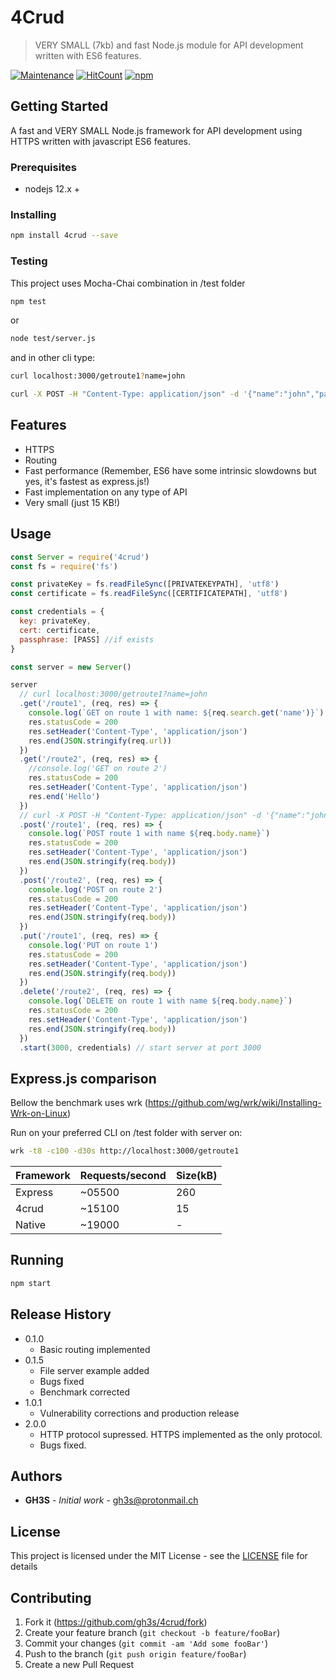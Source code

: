 # 4Crud

> VERY SMALL (7kb) and fast Node.js module for API development written with ES6 features.

[![Maintenance](https://img.shields.io/badge/Maintained%3F-yes-green.svg)](https://github.com/gh3s/4crud/graphs/commit-activity)
[![HitCount](https://img.shields.io/github/issues/gh3s/4crud/total.svg)](http://hits.dwyl.io/GH3S/4CRUD)
[![npm](https://img.shields.io/npm/dw/4crud)](https://www.npmjs.com/package/4crud)

## Getting Started

A fast and VERY SMALL Node.js framework for API development using HTTPS written with javascript ES6 features.

### Prerequisites

* nodejs 12.x +

### Installing

```sh
npm install 4crud --save
```

### Testing

This project uses Mocha-Chai combination in /test folder
```sh
npm test
```
or
```sh
node test/server.js
```
and in other cli type:
```sh
curl localhost:3000/getroute1?name=john

curl -X POST -H "Content-Type: application/json" -d '{"name":"john","password":"abc"}' localhost:3000/postroute1
```
## Features
* HTTPS
* Routing
* Fast performance (Remember, ES6 have some intrinsic slowdowns but yes, it's fastest as express.js!)
* Fast implementation on any type of API
* Very small (just 15 KB!)

## Usage

```js
const Server = require('4crud')
const fs = require('fs')

const privateKey = fs.readFileSync([PRIVATEKEYPATH], 'utf8')
const certificate = fs.readFileSync([CERTIFICATEPATH], 'utf8')

const credentials = {
  key: privateKey,
  cert: certificate,
  passphrase: [PASS] //if exists
}

const server = new Server()

server
  // curl localhost:3000/getroute1?name=john
  .get('/route1', (req, res) => {
    console.log(`GET on route 1 with name: ${req.search.get('name')}`)
    res.statusCode = 200
    res.setHeader('Content-Type', 'application/json')
    res.end(JSON.stringify(req.url))
  })
  .get('/route2', (req, res) => {
    //console.log('GET on route 2')
    res.statusCode = 200
    res.setHeader('Content-Type', 'application/json')
    res.end('Hello')
  })
  // curl -X POST -H "Content-Type: application/json" -d '{"name":"john","password":"abc"}' localhost:3000/postroute1
  .post('/route1', (req, res) => {
    console.log(`POST route 1 with name ${req.body.name}`)
    res.statusCode = 200
    res.setHeader('Content-Type', 'application/json')
    res.end(JSON.stringify(req.body))
  })
  .post('/route2', (req, res) => {
    console.log('POST on route 2')
    res.statusCode = 200
    res.setHeader('Content-Type', 'application/json')
    res.end(JSON.stringify(req.body))
  })
  .put('/route1', (req, res) => {
    console.log('PUT on route 1')
    res.statusCode = 200
    res.setHeader('Content-Type', 'application/json')
    res.end(JSON.stringify(req.body))
  })
  .delete('/route2', (req, res) => {
    console.log(`DELETE on route 1 with name ${req.body.name}`)
    res.statusCode = 200
    res.setHeader('Content-Type', 'application/json')
    res.end(JSON.stringify(req.body))
  })
  .start(3000, credentials) // start server at port 3000

```

## Express.js comparison

Bellow the benchmark uses wrk (https://github.com/wg/wrk/wiki/Installing-Wrk-on-Linux)

Run on your preferred CLI on /test folder with server on:
```sh
wrk -t8 -c100 -d30s http://localhost:3000/getroute1
```

|  Framework |  Requests/second | Size(kB) |
|---|---|---|
| Express  | ~05500  | 260 |
| 4crud  |  ~15100 | 15 |
| Native |  ~19000 | - |




## Running

```sh
npm start
```

## Release History

* 0.1.0
  * Basic routing implemented
* 0.1.5
  * File server example added
  * Bugs fixed
  * Benchmark corrected
* 1.0.1
  * Vulnerability corrections and production release
* 2.0.0
  * HTTP protocol supressed.  HTTPS implemented as the only protocol.
  * Bugs fixed.

## Authors

* **GH3S** - *Initial work*  - gh3s@protonmail.ch

## License

This project is licensed under the MIT License - see the [LICENSE](LICENSE) file for details

## Contributing
1. Fork it (<https://github.com/gh3s/4crud/fork>)
2. Create your feature branch (`git checkout -b feature/fooBar`)
3. Commit your changes (`git commit -am 'Add some fooBar'`)
4. Push to the branch (`git push origin feature/fooBar`)
5. Create a new Pull Request
